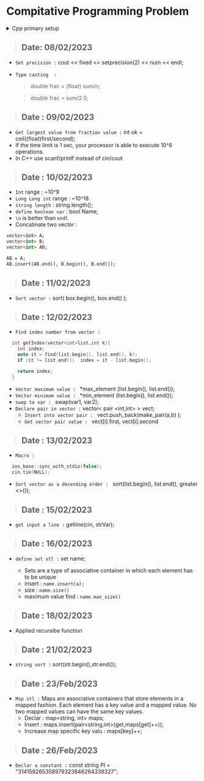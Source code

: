 # Compitative Programming Problem
<details>
<summary>Cpp primary setup</summary>

```cpp
#include <bits/stdc++.h>
using namespace std;

#define ll long long int
#define pb push_back

#define f first
#define s second
#define no cout << "NO\n"
#define yes cout << "YES\n"


void solve()
{

}
int main(){
    ios_base::sync_with_stdio(false);
    cin.tie(NULL);


    int t = 1;
    cin >> t;
 
    while (t--)
    {
        solve();
    }
 
    return 0;
}
```
</details>








> ## Date: 08/02/2023
+ `Set precision :` cout << fixed << setprecision(2) << num << endl;
+ `Type casting  :` 
   > double frac = (float) sum/n;
   
   > double frac =  sum/2.0;


> ## Date : 09/02/2023
  + `Get largest value from fraction value :` int ok = ceil((float)first/second);
  + If the time limit is 1 sec, your processor is able to execute 10^8 operations.
  + In C++ use scanf/printf instead of cin/cout

> ## Date : 10/02/2023
  + `Int` range : ~10^9
  + `Long Long int`  range : ~10^18
  + `string length` : string.length();
  + `define boolean var` : bool Name;
  + `\n` is better than `endl`
  + Concatinate two vector :
  ```html
  vector<int> A;
  vector<int> B;
  vector<int> AB;

  AB = A;
  AB.insert(AB.end(), B.begin(), B.end());
  ```
> ## Date : 11/02/2023
+ `Sort vector :` sort( box.begin(), box.end() );

> ## Date : 12/02/2023
  + `Find index number from vector :`
  ```cpp
    int getIndex(vector<int>list,int k){
      int index;
      auto it = find(list.begin(), list.end(), k);
      if (it != list.end())  index = it - list.begin();
  
      return index;
    }
 ```
  + `Vector maximum value : ` *max_element (list.begin(), list.end());
  + `Vector minimum value : ` *min_element (list.begin(), list.end());
  + `swap to var : ` swap(var1, var2);
  + ` Declare pair in vector : ` vector< pair <int,int> > vect;
      + `Insert into vector pair : ` vect.push_back(make_pair(a,b) );
      + `Get vector pair value : ` vect[i].first, vect[i].second

> ## Date : 13/02/2023
+ `Macro : ` 
```cpp
  ios_base::sync_with_stdio(false);
  cin.tie(NULL);
```
+ `Sort vector as a decending order : ` sort(list.begin(), list.end(), greater <>());


> ## Date : 15/02/2023
+ `get input a line :` getline(cin, strVar);



> ## Date : 16/02/2023
+ `define set stl :` set<int> name;
   + Sets are a type of associative container in which each element has to be unique 
   + insert : `name.insert(a);`
   + size   : `name.size()`
   + maximum value find : `name.max_size()`    

> ## Date : 18/02/2023
+ Applied recursibe function

> ## Date : 21/02/2023
+ `string sort :` sort(str.begin(),str.end()); 

> ## Date : 23/Feb/2023
+ `Msp stl :` Maps are associative containers that store elements in a mapped fashion. Each element has a key value and a mapped value. No two mapped values can have the same key values.
   + Declar : map<string, int> maps;
   + Insert : maps.insert(pair<string,int>(get,maps[get]++));
   + Increase map specific key valu : maps[key]++;

> ## Date : 26/Feb/2023
+ `Declar a constant :` const string PI = "314159265358979323846264338327";